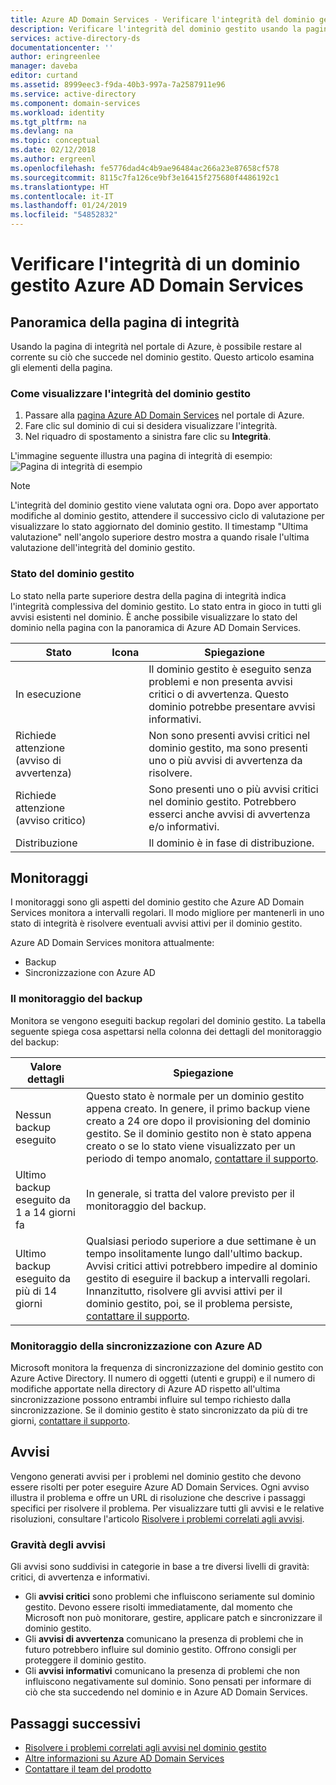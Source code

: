```yaml
---
title: Azure AD Domain Services - Verificare l'integrità del dominio gestito | Microsoft Docs
description: Verificare l'integrità del dominio gestito usando la pagina apposita del portale Azure.
services: active-directory-ds
documentationcenter: ''
author: eringreenlee
manager: daveba
editor: curtand
ms.assetid: 8999eec3-f9da-40b3-997a-7a2587911e96
ms.service: active-directory
ms.component: domain-services
ms.workload: identity
ms.tgt_pltfrm: na
ms.devlang: na
ms.topic: conceptual
ms.date: 02/12/2018
ms.author: ergreenl
ms.openlocfilehash: fe5776dad4c4b9ae96484ac266a23e87658cf578
ms.sourcegitcommit: 8115c7fa126ce9bf3e16415f275680f4486192c1
ms.translationtype: HT
ms.contentlocale: it-IT
ms.lasthandoff: 01/24/2019
ms.locfileid: "54852832"
---
```

# <a name="check-the-health-of-an-azure-ad-domain-services-managed-domain"></a>Verificare l'integrità di un dominio gestito Azure AD Domain Services

## <a name="overview-of-the-health-page"></a>Panoramica della pagina di integrità
Usando la pagina di integrità nel portale di Azure, è possibile restare al corrente su ciò che succede nel dominio gestito. Questo articolo esamina gli elementi della pagina.

### <a name="how-to-view-the-health-of-your-managed-domain"></a>Come visualizzare l'integrità del dominio gestito
1. Passare alla [pagina Azure AD Domain Services](https://portal.azure.com/#blade/HubsExtension/Resources/resourceType/Microsoft.AAD%2FdomainServices) nel portale di Azure.
2. Fare clic sul dominio di cui si desidera visualizzare l'integrità.
3. Nel riquadro di spostamento a sinistra fare clic su **Integrità**.

L'immagine seguente illustra una pagina di integrità di esempio: ![Pagina di integrità di esempio](./media/active-directory-domain-services-alerts/health-page.png)

>[!NOTE]
> L'integrità del dominio gestito viene valutata ogni ora. Dopo aver apportato modifiche al dominio gestito, attendere il successivo ciclo di valutazione per visualizzare lo stato aggiornato del dominio gestito. Il timestamp "Ultima valutazione" nell'angolo superiore destro mostra a quando risale l'ultima valutazione dell'integrità del dominio gestito.
>

### <a name="status-of-your-managed-domain"></a>Stato del dominio gestito
Lo stato nella parte superiore destra della pagina di integrità indica l'integrità complessiva del dominio gestito. Lo stato entra in gioco in tutti gli avvisi esistenti nel dominio. È anche possibile visualizzare lo stato del dominio nella pagina con la panoramica di Azure AD Domain Services.

| Stato | Icona | Spiegazione |
| --- | :----: | --- |
| In esecuzione | <img src= "./media/active-directory-domain-services-alerts/running-icon.png" width = "15"> | Il dominio gestito è eseguito senza problemi e non presenta avvisi critici o di avvertenza. Questo dominio potrebbe presentare avvisi informativi. |
| Richiede attenzione (avviso di avvertenza) | <img src= "./media/active-directory-domain-services-alerts/warning-icon.png" width = "15"> | Non sono presenti avvisi critici nel dominio gestito, ma sono presenti uno o più avvisi di avvertenza da risolvere. |
| Richiede attenzione (avviso critico) | <img src= "./media/active-directory-domain-services-alerts/critical-icon.png" width = "15"> | Sono presenti uno o più avvisi critici nel dominio gestito. Potrebbero esserci anche avvisi di avvertenza e/o informativi. |
| Distribuzione | <img src= "./media/active-directory-domain-services-alerts/deploying-icon.png" width = "15"> | Il dominio è in fase di distribuzione. |

## <a name="monitors"></a>Monitoraggi
I monitoraggi sono gli aspetti del dominio gestito che Azure AD Domain Services monitora a intervalli regolari. Il modo migliore per mantenerli in uno stato di integrità è risolvere eventuali avvisi attivi per il dominio gestito.

Azure AD Domain Services monitora attualmente:
 - Backup
 - Sincronizzazione con Azure AD

### <a name="the-backup-monitor"></a>Il monitoraggio del backup
Monitora se vengono eseguiti backup regolari del dominio gestito. La tabella seguente spiega cosa aspettarsi nella colonna dei dettagli del monitoraggio del backup:

| Valore dettagli | Spiegazione |
| --- | --- |
|Nessun backup eseguito | Questo stato è normale per un dominio gestito appena creato. In genere, il primo backup viene creato a 24 ore dopo il provisioning del dominio gestito. Se il dominio gestito non è stato appena creato o se lo stato viene visualizzato per un periodo di tempo anomalo, [contattare il supporto](active-directory-ds-contact-us.md). |
| Ultimo backup eseguito da 1 a 14 giorni fa | In generale, si tratta del valore previsto per il monitoraggio del backup. |
| Ultimo backup eseguito da più di 14 giorni | Qualsiasi periodo superiore a due settimane è un tempo insolitamente lungo dall'ultimo backup. Avvisi critici attivi potrebbero impedire al dominio gestito di eseguire il backup a intervalli regolari. Innanzitutto, risolvere gli avvisi attivi per il dominio gestito, poi, se il problema persiste, [contattare il supporto](active-directory-ds-contact-us.md). |


### <a name="the-synchronization-with-azure-ad-monitor"></a>Monitoraggio della sincronizzazione con Azure AD
Microsoft monitora la frequenza di sincronizzazione del dominio gestito con Azure Active Directory. Il numero di oggetti (utenti e gruppi) e il numero di modifiche apportate nella directory di Azure AD rispetto all'ultima sincronizzazione possono entrambi influire sul tempo richiesto dalla sincronizzazione. Se il dominio gestito è stato sincronizzato da più di tre giorni, [contattare il supporto](active-directory-ds-contact-us.md).

## <a name="alerts"></a>Avvisi
Vengono generati avvisi per i problemi nel dominio gestito che devono essere risolti per poter eseguire Azure AD Domain Services. Ogni avviso illustra il problema e offre un URL di risoluzione che descrive i passaggi specifici per risolvere il problema. Per visualizzare tutti gli avvisi e le relative risoluzioni, consultare l'articolo [Risolvere i problemi correlati agli avvisi](active-directory-ds-troubleshoot-alerts.md).

### <a name="alert-severity"></a>Gravità degli avvisi
Gli avvisi sono suddivisi in categorie in base a tre diversi livelli di gravità: critici, di avvertenza e informativi.

 * Gli **avvisi critici** sono problemi che influiscono seriamente sul dominio gestito. Devono essere risolti immediatamente, dal momento che Microsoft non può monitorare, gestire, applicare patch e sincronizzare il dominio gestito. 
 * Gli **avvisi di avvertenza** comunicano la presenza di problemi che in futuro potrebbero influire sul dominio gestito. Offrono consigli per proteggere il dominio gestito.
 * Gli **avvisi informativi** comunicano la presenza di problemi che non influiscono negativamente sul dominio. Sono pensati per informare di ciò che sta succedendo nel dominio e in Azure AD Domain Services.

## <a name="next-steps"></a>Passaggi successivi
- [Risolvere i problemi correlati agli avvisi nel dominio gestito](active-directory-ds-troubleshoot-alerts.md)
- [Altre informazioni su Azure AD Domain Services](active-directory-ds-overview.md)
- [Contattare il team del prodotto](active-directory-ds-contact-us.md)
